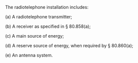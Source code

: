 The radiotelephone installation includes:

(a) A radiotelephone transmitter;

(b) A receiver as specified in § 80.858(a);

(c) A main source of energy;

(d) A reserve source of energy, when required by § 80.860(a);

(e) An antenna system.

